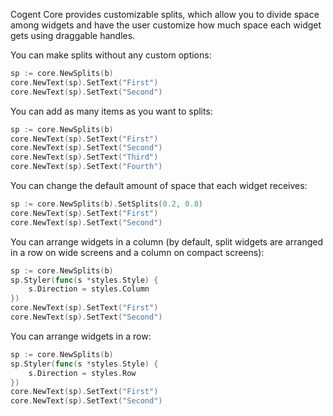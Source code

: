 Cogent Core provides customizable splits, which allow you to divide space among widgets and have the user customize how much space each widget gets using draggable handles.

You can make splits without any custom options:

```Go
sp := core.NewSplits(b)
core.NewText(sp).SetText("First")
core.NewText(sp).SetText("Second")
```

You can add as many items as you want to splits:

```Go
sp := core.NewSplits(b)
core.NewText(sp).SetText("First")
core.NewText(sp).SetText("Second")
core.NewText(sp).SetText("Third")
core.NewText(sp).SetText("Fourth")
```

You can change the default amount of space that each widget receives:

```Go
sp := core.NewSplits(b).SetSplits(0.2, 0.8)
core.NewText(sp).SetText("First")
core.NewText(sp).SetText("Second")
```

You can arrange widgets in a column (by default, split widgets are arranged in a row on wide screens and a column on compact screens):

```Go
sp := core.NewSplits(b)
sp.Styler(func(s *styles.Style) {
    s.Direction = styles.Column
})
core.NewText(sp).SetText("First")
core.NewText(sp).SetText("Second")
```

You can arrange widgets in a row:

```Go
sp := core.NewSplits(b)
sp.Styler(func(s *styles.Style) {
    s.Direction = styles.Row
})
core.NewText(sp).SetText("First")
core.NewText(sp).SetText("Second")
```
